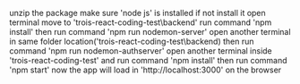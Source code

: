 unzip the package
make sure 'node js' is installed if not install it
open terminal
move to 'trois-react-coding-test\backend'
run command 'npm install' 
then run command 'npm run nodemon-server'
open another terminal in same folder location('trois-react-coding-test\backend) then run command 'npm run nodemon-authserver'
open another terminal inside 'trois-react-coding-test'
and run command 'npm install'
then run command 'npm start'
now the app will load in 'http://localhost:3000' on the browser
